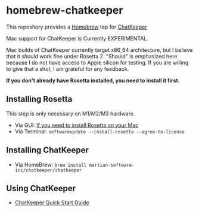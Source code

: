 # homebrew-chatkeeper
This repository provides a [Homebrew](https://brew.sh/) tap for [ChatKeeper](https://martiansoftware.com/chatkeeper)

Mac support for ChatKeeper is Currently EXPERIMENTAL.

Mac builds of ChatKeeper currently target x86_64 architecture, but I
believe that it *should* work fine under Rosetta 2.  "Should" is
emphasized here because I do not have access to Apple silicon for testing.  If you are willing to give that a shot, I am grateful for any feedback.

**If you don't already have Rosetta installed, you need to install it first.**

## Installing Rosetta
This step is only necessary on M1/M2/M3 hardware.

- Via GUI: [If you need to install Rosetta on your Mac](https://support.apple.com/en-us/102527)
- Via Terminal: `softwareupdate --install-rosetta --agree-to-license`

## Installing ChatKeeper
- Via HomeBrew: `brew install martian-software-inc/chatkeeper/chatkeeper`

## Using ChatKeeper
- [ChatKeeper Quick Start Guide](https://martiansoftware.com/chatkeeper/quickstart)